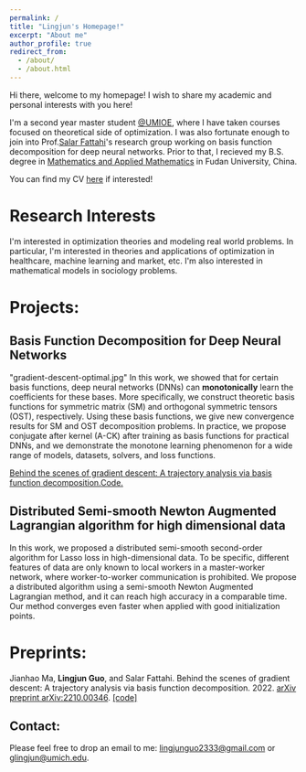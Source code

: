 ```yaml
---
permalink: /
title: "Lingjun's Homepage!"
excerpt: "About me"
author_profile: true
redirect_from: 
  - /about/
  - /about.html
---
```


Hi there, welcome to my homepage! I wish to share my academic and personal interests with you here!

I'm a second year master student [@UMIOE](https://ioe.engin.umich.edu/), where I have taken courses focused on theoretical side of optimization. I was also fortunate enough to join into Prof.[Salar Fattahi](https://fattahi.engin.umich.edu/)'s research group working on basis function decomposition for deep neural networks. Prior to that, I recieved my B.S. degree in [Mathematics and Applied Mathematics](https://math.fudan.edu.cn/) in Fudan University, China.  

You can find my CV [here](https://github.com/LingjunGuo2333/glingjun.github.io/tree/master/files/CV_lingjun_guo.pdf) if interested!

Research Interests
======

I'm interested in optimization theories and modeling real world problems. In particular, I'm interested in theories and applications of optimization in healthcare, machine learning and market, etc. I'm also interested in mathematical models in sociology problems. 

Projects:
======

Basis Function Decomposition for Deep Neural Networks
------
"gradient-descent-optimal.jpg"
In this work, we showed that for certain basis functions, deep neural networks (DNNs) can <b>monotonically</b> learn the coefficients for these bases. More specifically, we construct theoretic basis functions for symmetric matrix (SM) and orthogonal symmetric tensors (OST), respectively. Using these basis functions, we give new convergence results for SM and OST decomposition problems. In practice, we propose conjugate after kernel (A-CK) after training as basis functions for practical DNNs, and we demonstrate the monotone learning phenomenon for a wide range of models, datasets, solvers, and loss functions.

[Behind the scenes of gradient descent: A trajectory analysis via basis function decomposition.](https://arxiv.org/abs/2210.00346)[Code.](https://github.com/jianhaoma/function-basis-decomposition)

Distributed Semi-smooth Newton Augmented Lagrangian algorithm for high dimensional data
------
In this work, we proposed a distributed semi-smooth second-order algorithm for Lasso loss in high-dimensional data. To be specific, different features of data are only known to local workers in a master-worker network, where worker-to-worker communication is prohibited. We propose a distributed algorithm using a semi-smooth Newton Augmented Lagrangian method, and it can reach high accuracy in a comparable time. Our method converges even faster when applied with good initialization points.



Preprints:
======
Jianhao Ma, <b>Lingjun Guo</b>, and Salar Fattahi. Behind the scenes of gradient descent: A trajectory analysis via basis function decomposition. 2022.
[arXiv preprint arXiv:2210.00346](https://arxiv.org/abs/2210.00346). [[code]](https://github.com/jianhaoma/function-basis-decomposition)

Contact:
------
Please feel free to drop an email to me: [lingjunguo2333@gmail.com](mailto:lingjunguo2333@gmail.com) or [glingjun@umich.edu](mailto:glingjun@umich.edu).
